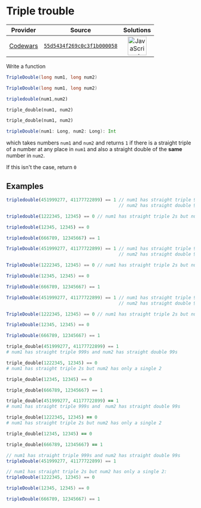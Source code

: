 [_metadata_:generated]: - "true"

# Triple trouble

<!-- INFO TABLE BEGIN -->

| Provider                                        | Source                                                                               | Solutions                                                                                                                                                    |
| :---------------------------------------------: | :----------------------------------------------------------------------------------: | :----------------------------------------------------------------------------------------------------------------------------------------------------------: |
| [Codewars](../../../docs/providers/Codewars.md) | [`55d5434f269c0c3f1b000058`](https://www.codewars.com/kata/55d5434f269c0c3f1b000058) | [<img src="https://res.cloudinary.com/rascaltwo/image/upload/v1631924076/javascript_ehszr7.svg" alt="JavaScript" title="JavaScript" width="50" />](solve.js) |

<!-- INFO TABLE END -->

Write a function 
```csharp
TripleDouble(long num1, long num2)
```
```java
TripleDouble(long num1, long num2)
```
```javascript 
tripledouble(num1,num2)
```
```python
triple_double(num1, num2)
```
```ruby
triple_double(num1, num2)
```
```scala
tripleDouble(num1: Long, num2: Long): Int
```
which takes numbers `num1` and `num2` and returns `1` if there is a straight triple of a number at any place in `num1` and also a straight double of the **same** number in `num2`.

If this isn't the case, return `0`


## Examples

```javascript
tripledouble(451999277, 41177722899) == 1 // num1 has straight triple 999s and 
                                          // num2 has straight double 99s

tripledouble(1222345, 12345) == 0 // num1 has straight triple 2s but num2 has only a single 2

tripledouble(12345, 12345) == 0

tripledouble(666789, 12345667) == 1
```

```csharp
TripleDouble(451999277, 41177722899) == 1 // num1 has straight triple 999s and 
                                          // num2 has straight double 99s

TripleDouble(1222345, 12345) == 0 // num1 has straight triple 2s but num2 has only a single 2

TripleDouble(12345, 12345) == 0

TripleDouble(666789, 12345667) == 1
```

```java
TripleDouble(451999277, 41177722899) == 1 // num1 has straight triple 999s and 
                                          // num2 has straight double 99s

TripleDouble(1222345, 12345) == 0 // num1 has straight triple 2s but num2 has only a single 2

TripleDouble(12345, 12345) == 0

TripleDouble(666789, 12345667) == 1
```

```python
triple_double(451999277, 41177722899) == 1
# num1 has straight triple 999s and num2 has straight double 99s

triple_double(1222345, 12345) == 0
# num1 has straight triple 2s but num2 has only a single 2

triple_double(12345, 12345) == 0

triple_double(666789, 12345667) == 1
```

```ruby
triple_double(451999277, 41177722899) == 1
# num1 has straight triple 999s and  num2 has straight double 99s

triple_double(1222345, 12345) == 0
# num1 has straight triple 2s but num2 has only a single 2

triple_double(12345, 12345) == 0

triple_double(666789, 12345667) == 1
```

```scala
// num1 has straight triple 999s and num2 has straight double 99s
tripleDouble(451999277, 41177722899) == 1

// num1 has straight triple 2s but num2 has only a single 2:
tripleDouble(1222345, 12345) == 0

tripleDouble(12345, 12345) == 0

tripleDouble(666789, 12345667) == 1
```
